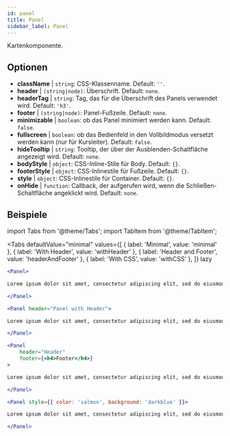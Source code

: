```yaml
---
id: panel 
title: Panel
sidebar_label: Panel
---
```


Kartenkomponente.

## Optionen

* __className__ | `string`: CSS-Klassenname. Default: `''`.
* __header__ | `(string|node)`: Überschrift. Default: `none`.
* __headerTag__ | `string`: Tag, das für die Überschrift des Panels verwendet wird. Default: `'h3'`.
* __footer__ | `(string|node)`: Panel-Fußzeile. Default: `none`.
* __minimizable__ | `boolean`: ob das Panel minimiert werden kann. Default: `false`.
* __fullscreen__ | `boolean`: ob das Bedienfeld in den Vollbildmodus versetzt werden kann (nur für Kursleiter). Default: `false`.
* __hideTooltip__ | `string`: Tooltip, der über der Ausblenden-Schaltfläche angezeigt wird. Default: `none`.
* __bodyStyle__ | `object`: CSS-Inline-Stile für Body. Default: `{}`.
* __footerStyle__ | `object`: CSS-Inlinestile für Fußzeile. Default: `{}`.
* __style__ | `object`: CSS-Inlinestile für Container. Default: `{}`.
* __onHide__ | `function`: Callback, der aufgerufen wird, wenn die Schließen-Schaltfläche angeklickt wird. Default: `none`.


## Beispiele

import Tabs from '@theme/Tabs';
import TabItem from '@theme/TabItem';

<Tabs
    defaultValue="minimal"
    values={[
        { label: 'Minimal', value: 'minimal' },
        { label: 'With Header', value: 'withHeader' },
        { label: 'Header and Footer', value: 'headerAndFooter' },
        { label: 'With CSS', value: 'withCSS' },
    ]}
    lazy
>

<TabItem value="minimal">

```jsx live
<Panel>

Lorem ipsum dolor sit amet, consectetur adipiscing elit, sed do eiusmod tempor incididunt ut labore et dolore magna aliqua. Ut enim ad minim veniam, quis nostrud exercitation ullamco laboris nisi ut aliquip ex ea commodo consequat. Duis aute irure dolor in reprehenderit in voluptate velit esse cillum dolore eu fugiat nulla pariatur. Excepteur sint occaecat cupidatat non proident, sunt in culpa qui officia deserunt mollit anim id est laborum.

</Panel>
```

</TabItem>

<TabItem value="withHeader">

```jsx live
<Panel header="Panel with Header">

Lorem ipsum dolor sit amet, consectetur adipiscing elit, sed do eiusmod tempor incididunt ut labore et dolore magna aliqua. Ut enim ad minim veniam, quis nostrud exercitation ullamco laboris nisi ut aliquip ex ea commodo consequat. Duis aute irure dolor in reprehenderit in voluptate velit esse cillum dolore eu fugiat nulla pariatur. Excepteur sint occaecat cupidatat non proident, sunt in culpa qui officia deserunt mollit anim id est laborum.

</Panel>
```

</TabItem>

<TabItem value="headerAndFooter">

```jsx live
<Panel 
    header="Header" 
    footer={<h4>Footer</h4>}
>

Lorem ipsum dolor sit amet, consectetur adipiscing elit, sed do eiusmod tempor incididunt ut labore et dolore magna aliqua. Ut enim ad minim veniam, quis nostrud exercitation ullamco laboris nisi ut aliquip ex ea commodo consequat. Duis aute irure dolor in reprehenderit in voluptate velit esse cillum dolore eu fugiat nulla pariatur. Excepteur sint occaecat cupidatat non proident, sunt in culpa qui officia deserunt mollit anim id est laborum.

</Panel>
```

</TabItem>

<TabItem value="withCSS">

```jsx live
<Panel style={{ color: 'salmon', background: 'darkblue' }}>

Lorem ipsum dolor sit amet, consectetur adipiscing elit, sed do eiusmod tempor incididunt ut labore et dolore magna aliqua. Ut enim ad minim veniam, quis nostrud exercitation ullamco laboris nisi ut aliquip ex ea commodo consequat. Duis aute irure dolor in reprehenderit in voluptate velit esse cillum dolore eu fugiat nulla pariatur. Excepteur sint occaecat cupidatat non proident, sunt in culpa qui officia deserunt mollit anim id est laborum.

</Panel>
```

</TabItem>

</Tabs>
